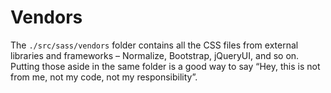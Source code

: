 # Vendors

The `./src/sass/vendors` folder contains all the CSS files from external libraries and frameworks – Normalize, Bootstrap, jQueryUI, and so on. Putting those aside in the same folder is a good way to say “Hey, this is not from me, not my code, not my responsibility”.
